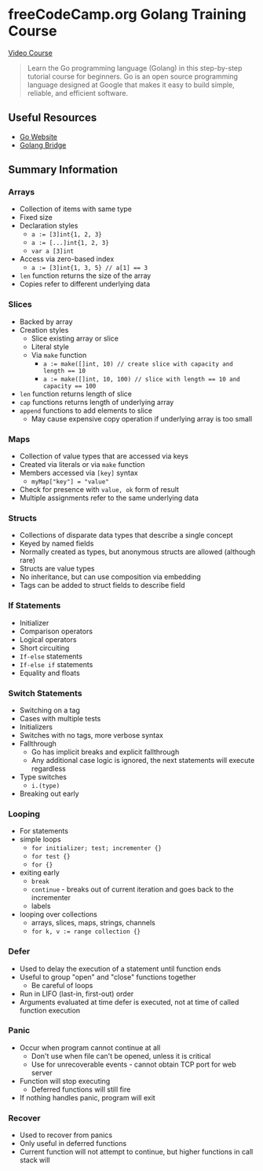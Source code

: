# freeCodeCamp.org Golang Training Course

[Video Course](https://www.youtube.com/watch?v=YS4e4q9oBaU)

> Learn the Go programming language (Golang) in this step-by-step tutorial course for beginners. Go is an open source programming language designed at Google that makes it easy to build simple, reliable, and efficient software.

## Useful Resources

- [Go Website](https://www.golang.org)
- [Golang Bridge](https://golangbridge.org)

## Summary Information

### Arrays

- Collection of items with same type
- Fixed size
- Declaration styles
  - `a := [3]int{1, 2, 3}`
  - `a := [...]int{1, 2, 3}`
  - `var a [3]int`
- Access via zero-based index
  - `a := [3]int{1, 3, 5} // a[1] == 3`
- `len` function returns the size of the array
- Copies refer to different underlying data

### Slices

- Backed by array
- Creation styles
  - Slice existing array or slice
  - Literal style
  - Via `make` function
    - `a := make([]int, 10) // create slice with capacity and length == 10`
    - `a := make([]int, 10, 100) // slice with length == 10 and capacity == 100`
- `len` function returns length of slice
- `cap` functions returns length of underlying array
- `append` functions to add elements to slice
  - May cause expensive copy operation if underlying array is too small

### Maps

- Collection of value types that are accessed via keys
- Created via literals or via `make` function
- Members accessed via `[key]` syntax
  - `myMap["key"] = "value"`
- Check for presence with `value, ok` form of result
- Multiple assignments refer to the same underlying data

### Structs

- Collections of disparate data types that describe a single concept
- Keyed by named fields
- Normally created as types, but anonymous structs are allowed (although rare)
- Structs are value types
- No inheritance, but can use composition via embedding
- Tags can be added to struct fields to describe field

### If Statements

- Initializer
- Comparison operators
- Logical operators
- Short circuiting
- `If-else` statements
- `If-else if` statements
- Equality and floats

### Switch Statements

- Switching on a tag
- Cases with multiple tests
- Initializers
- Switches with no tags, more verbose syntax
- Fallthrough
  - Go has implicit breaks and explicit fallthrough
  - Any additional case logic is ignored, the next statements will execute regardless
- Type switches
  - `i.(type)`
- Breaking out early

### Looping

- For statements
- simple loops
  - `for initializer; test; incrementer {}`
  - `for test {}`
  - `for {}`
- exiting early
  - `break`
  - `continue` - breaks out of current iteration and goes back to the incrementer
  - labels
- looping over collections
  - arrays, slices, maps, strings, channels
  - `for k, v := range collection {}`

### Defer

- Used to delay the execution of a statement until function ends
- Useful to group "open" and "close" functions together
  - Be careful of loops
- Run in LIFO (last-in, first-out) order
- Arguments evaluated at time defer is executed, not at time of called function execution

### Panic

- Occur when program cannot continue at all
  - Don't use when file can't be opened, unless it is critical
  - Use for unrecoverable events - cannot obtain TCP port for web server
- Function will stop executing
  - Deferred functions will still fire
- If nothing handles panic, program will exit

### Recover

- Used to recover from panics
- Only useful in deferred functions
- Current function will not attempt to continue, but higher functions in call stack will